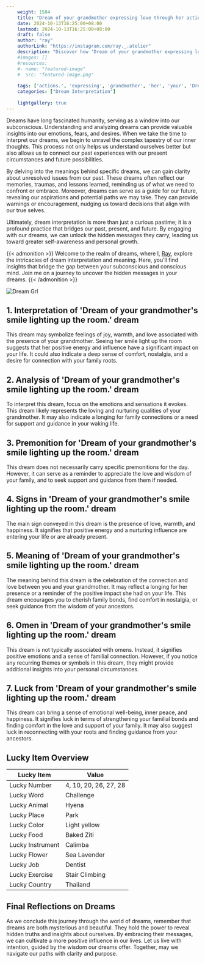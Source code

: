 ```yaml
---
    weight: 1584
    title: "Dream of your grandmother expressing love through her actions."  # Assuming 'title' column exists
    date: 2024-10-13T16:25:00+08:00
    lastmod: 2024-10-13T16:25:00+08:00
    draft: false
    author: "ray"
    authorLink: "https://instagram.com/ray._.atelier"
    description: "Discover how 'Dream of your grandmother expressing love through her actions.' can interpret your future and uncover its significant meanings in your life."
    #images: []
    #resources:
    #- name: "featured-image"
    #  src: "featured-image.png"
    
    tags: ['actions.', 'expressing', 'grandmother', 'her', 'your', 'Dream', 'through', 'love', 'of']
    categories: ["Dream Interpretation"]
    
    lightgallery: true
---
```

    
Dreams have long fascinated humanity, serving as a window into our subconscious. Understanding and analyzing dreams can provide valuable insights into our emotions, fears, and desires. When we take the time to interpret our dreams, we begin to unravel the complex tapestry of our inner thoughts. This process not only helps us understand ourselves better but also allows us to connect our past experiences with our present circumstances and future possibilities.

By delving into the meanings behind specific dreams, we can gain clarity about unresolved issues from our past. These dreams often reflect our memories, traumas, and lessons learned, reminding us of what we need to confront or embrace. Moreover, dreams can serve as a guide for our future, revealing our aspirations and potential paths we may take. They can provide warnings or encouragement, nudging us toward decisions that align with our true selves.

Ultimately, dream interpretation is more than just a curious pastime; it is a profound practice that bridges our past, present, and future. By engaging with our dreams, we can unlock the hidden messages they carry, leading us toward greater self-awareness and personal growth.

{{< admonition >}}
Welcome to the realm of dreams, where I, [Ray](https://instagram.com/ray._.atelier), explore the intricacies of dream interpretation and meaning. Here, you’ll find insights that bridge the gap between your subconscious and conscious mind. Join me on a journey to uncover the hidden messages in your dreams.
{{< /admonition >}}

![Dream Grl](https://cdn.pixabay.com/photo/2017/11/02/03/35/gothic-2910057_1280.jpg "Dream Grl")

## 1. Interpretation of 'Dream of your grandmother's smile lighting up the room.' dream
 This dream may symbolize feelings of joy, warmth, and love associated with the presence of your grandmother. Seeing her smile light up the room suggests that her positive energy and influence have a significant impact on your life. It could also indicate a deep sense of comfort, nostalgia, and a desire for connection with your family roots.

## 2. Analysis of 'Dream of your grandmother's smile lighting up the room.' dream
 To interpret this dream, focus on the emotions and sensations it evokes. This dream likely represents the loving and nurturing qualities of your grandmother. It may also indicate a longing for family connections or a need for support and guidance in your waking life.

## 3. Premonition for 'Dream of your grandmother's smile lighting up the room.' dream
 This dream does not necessarily carry specific premonitions for the day. However, it can serve as a reminder to appreciate the love and wisdom of your family, and to seek support and guidance from them if needed.

## 4. Signs in 'Dream of your grandmother's smile lighting up the room.' dream
 The main sign conveyed in this dream is the presence of love, warmth, and happiness. It signifies that positive energy and a nurturing influence are entering your life or are already present.

## 5. Meaning of 'Dream of your grandmother's smile lighting up the room.' dream
 The meaning behind this dream is the celebration of the connection and love between you and your grandmother. It may reflect a longing for her presence or a reminder of the positive impact she had on your life. This dream encourages you to cherish family bonds, find comfort in nostalgia, or seek guidance from the wisdom of your ancestors.

## 6. Omen in 'Dream of your grandmother's smile lighting up the room.' dream
 This dream is not typically associated with omens. Instead, it signifies positive emotions and a sense of familial connection. However, if you notice any recurring themes or symbols in this dream, they might provide additional insights into your personal circumstances.

## 7. Luck from 'Dream of your grandmother's smile lighting up the room.' dream
 This dream can bring a sense of emotional well-being, inner peace, and happiness. It signifies luck in terms of strengthening your familial bonds and finding comfort in the love and support of your family. It may also suggest luck in reconnecting with your roots and finding guidance from your ancestors.

## Lucky Item Overview
| Lucky Item          | Value              |
|---------------|--------------------|
| Lucky Number        | 4, 10, 20, 26, 27, 28  |
| Lucky Word          | Challenge |
| Lucky Animal        | Hyena |
| Lucky Place         | Park     |
| Lucky Color         | Light yellow     |
| Lucky Food          | Baked Ziti      |
| Lucky Instrument    | Calimba |
| Lucky Flower        | Sea Lavender    |
| Lucky Job           | Dentist       |
| Lucky Exercise      | Stair Climbing  |
| Lucky Country       | Thailand    |


##  Final Reflections on Dreams

As we conclude this journey through the world of dreams, remember that dreams are both mysterious and beautiful. They hold the power to reveal hidden truths and insights about ourselves. By embracing their messages, we can cultivate a more positive influence in our lives. Let us live with intention, guided by the wisdom our dreams offer. Together, may we navigate our paths with clarity and purpose.
